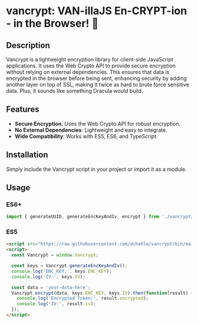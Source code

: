 # vancrypt: VAN-illaJS En-CRYPT-ion - in the Browser! 🔋

## Description
Vancrypt is a lightweight encryption library for client-side JavaScript applications. It uses the Web Crypto API to provide secure encryption without relying on external dependencies. This ensures that data is encrypted in the browser before being sent, enhancing security by adding another layer on top of SSL, making it twice as hard to brute force sensitive data. Plus, it sounds like something Dracula would build.

## Features
- **Secure Encryption**: Uses the Web Crypto API for robust encryption.
- **No External Dependencies**: Lightweight and easy to integrate.
- **Wide Compatibility**: Works with ES5, ES6, and TypeScript.

## Installation
Simply include the Vancrypt script in your project or import it as a module.

## Usage

### ES6+
```js
import { generateUUID, generateEncKeyAndIv, encrypt } from './vancrypt/bin/main';
```


### ES5
```html
<script src="https://raw.githubusercontent.com/dchahla/vancrypt/bin/main"></script>
<script>
  const Vancrypt = window.Vancrypt;

  const keys = Vancrypt.generateEncKeyAndIv();
  console.log('ENC_KEY:', keys.ENC_KEY);
  console.log('IV:', keys.IV);

  const data = 'your-data-here';
  Vancrypt.encrypt(data, keys.ENC_KEY, keys.IV).then(function(result) {
    console.log('Encrypted Token:', result.encrypted);
    console.log('IV:', result.iv);
  });
</script>
